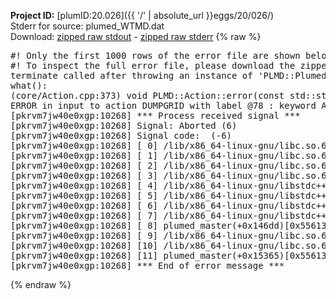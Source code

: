 **Project ID:** [plumID:20.026]({{ '/' | absolute_url }}eggs/20/026/)  
Stderr for source:  plumed_WTMD.dat   
Download: [zipped raw stdout](plumed_WTMD.dat.plumed_master.stdout.txt.zip) - [zipped raw stderr](plumed_WTMD.dat.plumed_master.stderr.txt.zip) 
{% raw %}
<pre>
#! Only the first 1000 rows of the error file are shown below
#! To inspect the full error file, please download the zipped raw stderr file above
terminate called after throwing an instance of 'PLMD::Plumed::ExceptionError'
what():
(core/Action.cpp:373) void PLMD::Action::error(const std::string&) const
ERROR in input to action DUMPGRID with label @78 : keyword ARG is compulsory for this action
[pkrvm7jw40e0xgp:10268] *** Process received signal ***
[pkrvm7jw40e0xgp:10268] Signal: Aborted (6)
[pkrvm7jw40e0xgp:10268] Signal code:  (-6)
[pkrvm7jw40e0xgp:10268] [ 0] /lib/x86_64-linux-gnu/libc.so.6(+0x45330)[0x7f4ea3845330]
[pkrvm7jw40e0xgp:10268] [ 1] /lib/x86_64-linux-gnu/libc.so.6(pthread_kill+0x11c)[0x7f4ea389eb2c]
[pkrvm7jw40e0xgp:10268] [ 2] /lib/x86_64-linux-gnu/libc.so.6(gsignal+0x1e)[0x7f4ea384527e]
[pkrvm7jw40e0xgp:10268] [ 3] /lib/x86_64-linux-gnu/libc.so.6(abort+0xdf)[0x7f4ea38288ff]
[pkrvm7jw40e0xgp:10268] [ 4] /lib/x86_64-linux-gnu/libstdc++.so.6(+0xa5ff5)[0x7f4ea3ca5ff5]
[pkrvm7jw40e0xgp:10268] [ 5] /lib/x86_64-linux-gnu/libstdc++.so.6(+0xbb0da)[0x7f4ea3cbb0da]
[pkrvm7jw40e0xgp:10268] [ 6] /lib/x86_64-linux-gnu/libstdc++.so.6(_ZSt10unexpectedv+0x0)[0x7f4ea3ca5a55]
[pkrvm7jw40e0xgp:10268] [ 7] /lib/x86_64-linux-gnu/libstdc++.so.6(+0xa5a6f)[0x7f4ea3ca5a6f]
[pkrvm7jw40e0xgp:10268] [ 8] plumed_master(+0x146dd)[0x5561330486dd]
[pkrvm7jw40e0xgp:10268] [ 9] /lib/x86_64-linux-gnu/libc.so.6(+0x2a1ca)[0x7f4ea382a1ca]
[pkrvm7jw40e0xgp:10268] [10] /lib/x86_64-linux-gnu/libc.so.6(__libc_start_main+0x8b)[0x7f4ea382a28b]
[pkrvm7jw40e0xgp:10268] [11] plumed_master(+0x15365)[0x556133049365]
[pkrvm7jw40e0xgp:10268] *** End of error message ***
</pre>
{% endraw %}
